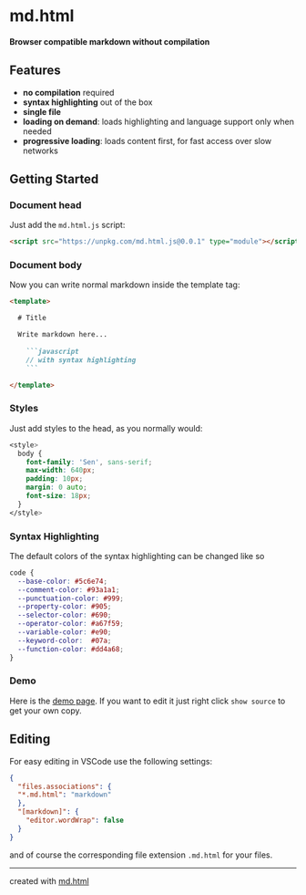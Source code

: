 # md.html

#### Browser compatible markdown without compilation

## Features

- **no compilation** required
- **syntax highlighting** out of the box
- **single file**
- **loading on demand**: loads highlighting and language support only when needed
- **progressive loading**: 
  loads content first, for fast access over slow networks

## Getting Started

### Document head

Just add the `md.html.js` script:

```html
<script src="https://unpkg.com/md.html.js@0.0.1" type="module"></script>
```

### Document body

Now you can write normal markdown inside the template tag:

```markdown
<template>

  # Title

  Write markdown here...
    
    ```javascript
    // with syntax highlighting
    ```

</template>
```

### Styles

Just add styles to the head, as you normally would:

```css
<style>
  body {
    font-family: 'Sen', sans-serif;
    max-width: 640px;
    padding: 10px;
    margin: 0 auto;
    font-size: 18px;
  }
</style>
```

### Syntax Highlighting
The default colors of the syntax highlighting can be changed like so

```css
code {
  --base-color: #5c6e74;
  --comment-color: #93a1a1;
  --punctuation-color: #999;
  --property-color: #905;
  --selector-color: #690;
  --operator-color: #a67f59;
  --variable-color: #e90;
  --keyword-color:  #07a;
  --function-color: #dd4a68; 
}
```


### Demo

Here is the [demo page](). If you want to edit it just right click `show source` to get your own copy.

## Editing

For easy editing in VSCode use the following settings:

```json
{
  "files.associations": {
  "*.md.html": "markdown"
  },
  "[markdown]": {
    "editor.wordWrap": false
  }
}
```

and of course the corresponding file extension `.md.html` for your files.

--- 
created with [md.html]()